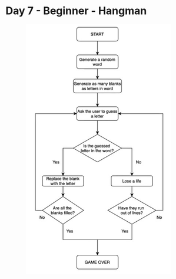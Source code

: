 # Day 7 - Beginner - Hangman
<div  align="center"><img src="https://github.com/codenvibes/100DaysofCode/blob/master/Day_7/flowchart.jpg"></div>